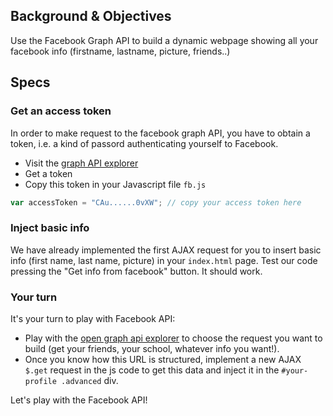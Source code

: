 ## Background & Objectives
Use the Facebook Graph API to build a dynamic webpage showing all your facebook info (firstname, lastname, picture, friends..)

## Specs

### Get an access token

In order to make request to the facebook graph API, you have to obtain a token, i.e. a kind of passord authenticating yourself to Facebook.


- Visit the [graph API explorer](https://developers.facebook.com/tools/explorer/)
- Get a token
- Copy this token in your Javascript file `fb.js`


```javascript
var accessToken = "CAu......0vXW"; // copy your access token here
```

### Inject basic info

We have already implemented the first AJAX request for you to insert basic info (first name, last name, picture) in your `index.html` page. Test our code pressing the "Get info from facebook" button. It should work.

### Your turn

It's your turn to play with Facebook API:

- Play with the [open graph api explorer](https://developers.facebook.com/tools/explorer/) to choose the request you want to build (get your friends, your school, whatever info you want!).
- Once you know how this URL is structured, implement a new AJAX `$.get` request in the js code to get this data and inject it in the `#your-profile .advanced` div.

Let's play with the Facebook API!

